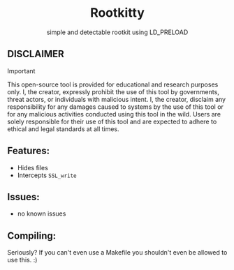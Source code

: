 <h1 align=center>Rootkitty</h1>
<p align=center>simple and detectable rootkit using LD_PRELOAD</p>

## **DISCLAIMER**
> [!IMPORTANT]
> This open-source tool is provided for educational and research purposes only. 
> I, the creator, expressly prohibit the use of this tool by governments, threat actors, or individuals with malicious intent. 
> I, the creator, disclaim any responsibility for any damages caused to systems by the use of this tool or for any malicious activities conducted using this tool in the wild. 
> Users are solely responsible for their use of this tool and are expected to adhere to ethical and legal standards at all times. 

## Features:
- Hides files                                                   
- Intercepts `SSL_write`

## Issues:
- no known issues

## Compiling:
Seriously? If you can't even use a Makefile you shouldn't even be allowed to use this. :)
